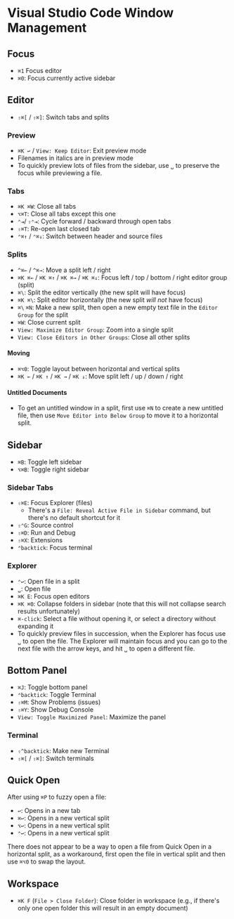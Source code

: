 # Visual Studio Code Window Management

## Focus

- `⌘1` Focus editor
- `⌘0`: Focus currently active sidebar

## Editor

- `⇧⌘[` / `⇧⌘]`: Switch tabs and splits

### Preview

- `⌘K ↩` / `View: Keep Editor`: Exit preview mode
- Filenames in italics are in preview mode
- To quickly preview lots of files from the sidebar, use `␣` to preserve the focus while previewing a file.

### Tabs

- `⌘K ⌘W`: Close all tabs
- `⌥⌘T`: Close all tabs except this one
- `⌃⇥`/ `⇧⌃⇥`: Cycle forward / backward through open tabs
- `⇧⌘T`: Re-open last closed tab
- `⌃⌘↑` / `⌃⌘↓`: Switch between header and source files

### Splits

- `^⌘←` / `^⌘→`: Move a split left / right
- `⌘K ⌘←` / `⌘K ⌘↑` / `⌘K ⌘→` / `⌘K ⌘↓`: Focus left / top / bottom / right editor group (split)
- `⌘\`: Split the editor vertically (the new split will have focus)
- `⌘K ⌘\`: Split editor horizontally (the new split *will not* have focus)
- `⌘\` `⌘N`: Make a new split, then open a new empty text file in the `Editor Group` for the split
- `⌘W`: Close current split
- `View: Maximize Editor Group`: Zoom into a single split
- `View: Close Editors in Other Groups`: Close all other splits

#### Moving

- `⌘⌥0`: Toggle layout between horizontal and vertical splits
- `⌘K ←` / `⌘K ↑` / `⌘K →` / `⌘K ↓`: Move split left / up / down / right

#### Untitled Documents

- To get an untitled window in a split, first use `⌘N` to create a new untitled file, then use `Move Editor into Below Group` to move it to a horizontal split.

## Sidebar

- `⌘B`: Toggle left sidebar
- `⌥⌘B`: Toggle right sidebar 

### Sidebar Tabs

- `⇧⌘E`: Focus Explorer (files)
    - There's a `File: Reveal Active File in Sidebar` command, but there's no default shortcut for it
- `⇧⌃G`: Source control
- `⇧⌘D`: Run and Debug
- `⇧⌘X`: Extensions
- `⌃backtick`: Focus terminal

### Explorer

- `⌃↩`: Open file in a split
- `␣`: Open file
- `⌘K E`: Focus open editors
- `⌘K ⌘0`: Collapse folders in sidebar (note that this will not collapse search results unfortunately)
- `⌘-click`: Select a file without opening it, or select a directory without expanding it
- To quickly preview files in succession, when the Explorer has focus use `␣` to open the file. The Explorer will maintain focus and you can go to the next file with the arrow keys, and hit `␣` to open a different file.

## Bottom Panel

- `⌘J`: Toggle bottom panel
- `⌃backtick`: Toggle Terminal
- `⇧⌘M`: Show Problems (issues)
- `⇧⌘Y`: Show Debug Console
- `View: Toggle Maximized Panel`: Maximize the panel

### Terminal

- `⇧^backtick`: Make new Terminal
- `⇧⌘[` / `⇧⌘]`: Switch terminals

## Quick Open

After using `⌘P` to fuzzy open a file:

- `↩`: Opens in a new tab
- `⌘↩`: Opens in a new vertical split
- `⌥↩`: Opens in a new vertical split
- `⌃↩`: Opens in a new vertical split

There does not appear to be a way to open a file from Quick Open in a horizontal split, as a workaround, first open the file in vertical split and then use `⌘⌥0` to swap the layout.

## Workspace

- `⌘K F` (`File > Close Folder`): Close folder in workspace (e.g., if there's only one open folder this will result in an empty document)
